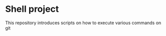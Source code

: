 <h1>Shell project</h1>
<p>This repository introduces scripts on how to execute various commands on git</p>